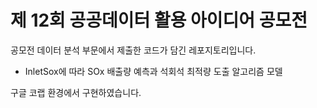 # 제 12회 공공데이터 활용 아이디어 공모전
공모전 데이터 분석 부문에서 제출한 코드가 담긴 레포지토리입니다.

- InletSox에 따라 SOx 배출량 예측과 석회석 최적량 도출 알고리즘 모델

구글 코랩 환경에서 구현하였습니다.

